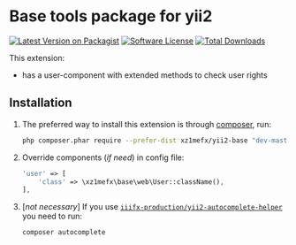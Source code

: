 Base tools package for yii2
=======================

[![Latest Version on Packagist][ico-version]][link-packagist]
[![Software License][ico-license]](LICENSE.md)
[![Total Downloads][ico-downloads]][link-packagist]

This extension:
- has a user-component with extended methods to check user rights

Installation
------------

1.  The preferred way to install this extension is through [composer](http://getcomposer.org/download/), run:
    ```bash
    php composer.phar require --prefer-dist xz1mefx/yii2-base "dev-master"
    ```

1.  Override components (*if need*) in config file:
    ```php
    'user' => [
        'class' => \xz1mefx\base\web\User::className(),
    ],
    ```

1.  [*not necessary*] If you use [`iiifx-production/yii2-autocomplete-helper`][link-autocomplete-extension] you need to run:
    ```bash
    composer autocomplete
    ```

[ico-version]: https://img.shields.io/github/release/xz1mefx/yii2-base.svg
[ico-license]: https://img.shields.io/badge/license-MIT-brightgreen.svg
[ico-downloads]: https://img.shields.io/packagist/dt/xz1mefx/yii2-base.svg

[link-packagist]: https://packagist.org/packages/xz1mefx/yii2-base
[link-adminlte-extension]: https://github.com/xZ1mEFx/yii2-adminlte
[link-autocomplete-extension]: https://github.com/iiifx-production/yii2-autocomplete-helper
